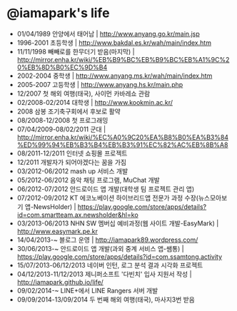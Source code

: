 @iamapark's life
===============

- 01/04/1989 안양에서 태어남 | http://www.anyang.go.kr/main.jsp
- 1996-2001 초등학생 | http://www.bakdal.es.kr/wah/main/index.htm
- 11/11/1998 빼빼로를 한무더기 받음(마지막)  | http://mirror.enha.kr/wiki/%EB%B9%BC%EB%B9%BC%EB%A1%9C%20%EB%8D%B0%EC%9D%B4
- 2002-2004 중학생 | http://www.anyang.ms.kr/wah/main/index.htm
- 2005-2007 고등학생 | http://www.anyang.hs.kr/main.php
- 12/2007 첫 해외 여행(태국), 사이먼 카바레쇼 관람
- 02/2008-02/2014 대학생 | http://www.kookmin.ac.kr/
- 2008 삼봉 조기축구회에서 후보로 활약
- 08/2008-12/2008 첫 프로그래밍 
- 07/04/2009-08/02/2011 군대 | http://mirror.enha.kr/wiki/%EC%A0%9C20%EA%B8%B0%EA%B3%84%ED%99%94%EB%B3%B4%EB%B3%91%EC%82%AC%EB%8B%A8
- 08/2011-12/2011 인터넷 쇼핑몰 프로젝트
- 12/2011 개발자가 되어야겠다는 꿈을 가짐
- 03/2012-06/2012 mash up 서비스 개발
- 05/2012-06/2012 음악 채팅 프로그램, MuChat 개발
- 06/2012-07/2012 안드로이드 앱 개발(대학생 팀 프로젝트 관리 앱)
- 07/2012-09/2012 KT 에코노베이션 하이브리드앱 전문가 과정 수장(뉴스모아보기 앱-NewsHolder) | https://play.google.com/store/apps/details?id=com.smartteam.ax.newsholder&hl=ko
- 03/2013-06/2013 NHN SW 멤버십 예비과정(웹 사이트 개발-EasyMark) | http://www.easymark.pe.kr
- 14/04/2013-~ 블로그 운영 | http://iamapark89.wordpress.com/
- 30/06/2013-~ 안드로이드 앱 개발(과외 중계 서비스 앱-쌤통) | https://play.google.com/store/apps/details?id=com.ssamtong.activity
- 15/07/2013-06/12/2013 네이버 인턴, 로그 분석 결과 시각화 프로젝트
- 04/12/2013-11/12/2013 제니퍼소프트 '다빈치' 입사 지원서 작성 | http://iamapark.github.io/life/
- 09/02/2014-~ LINE+에서 LINE Rangers 서버 개발
- 09/09/2014-13/09/2014 두 번째 해외 여행(태국), 마사지3번 받음
